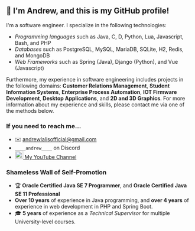 ## 👋 I'm Andrew, and this is my GitHub profile!

I'm a software engineer. I specialize in the following technologies:

- *Programming languages* such as Java, C, D, Python, Lua, Javascript, Bash, and PHP
- *Databases* such as PostgreSQL, MySQL, MariaDB, SQLite, H2, Redis, and MongoDB
- *Web Frameworks* such as Spring (Java), Django (Python), and Vue (Javascript)

Furthermore, my experience in software engineering includes projects in the following domains: **Customer Relations Management**, **Student Information Systems**, **Enterprise Process Automation**, **IOT Firmware Development**, **Desktop Applications**, and **2D and 3D Graphics**. For more information about my experience and skills, please contact me via one of the methods below.

### If you need to reach me...

- ✉️ <andrewlalisofficial@gmail.com>
- `____andrew____` on Discord
- [<img alt="Andrew Lalis | YouTube" width="22px" src="https://cdn.jsdelivr.net/npm/simple-icons@v3/icons/youtube.svg" /> My YouTube Channel](https://www.youtube.com/channel/UC9X4mx6-ObPUB6-ud2IGAFQ)

### Shameless Wall of Self-Promotion

- 🏆 **Oracle Certified Java SE 7 Programmer**, and **Oracle Certified Java SE 11 Professional**
- **Over 10 years** of experience in Java programming, and **over 4 years** of experience in web development in PHP and Spring Boot.
- 🎓 **5 years** of experience as a *Technical Supervisor* for multiple University-level courses.

